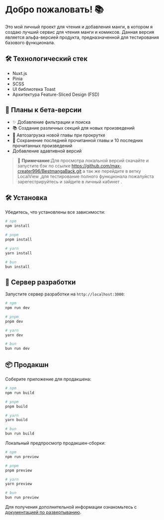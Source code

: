 # Добро пожаловать! 📚

Это мой личный проект для чтения и добавления манги, в котором я создаю лучший сервис для чтения манги и комиксов. Данная версия является альфа-версией продукта, предназначенной для тестирования базового функционала.

## 🛠 Технологический стек
- Nuxt.js
- Pinia
- SCSS
- UI библиотека Toast
- Архитектура Feature-Sliced Design (FSD)

## 🚀 Планы к бета-версии
- ✨ Добавление фильтрации и поиска
- 📚 Создание различных секций для новых произведений
- 🔄 Автозагрузка новой главы при прокрутке
- 💾 Сохранение последней прочитанной главы и 10 последних прочитанных произведений
- Добавление адавтивной версий


> 📝 **Примечание**:Для просмотра локальной версий скачайте и запустите бэк по ссылке https://github.com/max-creater996/BestmangaBack.git а так же перейдите в ветку LocalView ,для тестирование полного функционала пожалуйста зарегестрируйтесь и зайдите в личный кабинет .

## 🛠 Установка

Убедитесь, что установлены все зависимости:

```bash
# npm
npm install

# pnpm
pnpm install

# yarn
yarn install

# bun
bun install
```

## 🚀 Сервер разработки

Запустите сервер разработки на `http://localhost:3000`:

```bash
# npm
npm run dev

# pnpm
pnpm dev

# yarn
yarn dev

# bun
bun run dev
```

## 📦 Продакшн

Соберите приложение для продакшена:

```bash
# npm
npm run build

# pnpm
pnpm build

# yarn
yarn build

# bun
bun run build
```

Локальный предпросмотр продакшен-сборки:

```bash
# npm
npm run preview

# pnpm
pnpm preview

# yarn
yarn preview

# bun
bun run preview
```

Для получения дополнительной информации ознакомьтесь с [документацией по развертыванию](https://nuxt.com/docs/getting-started/deployment).
